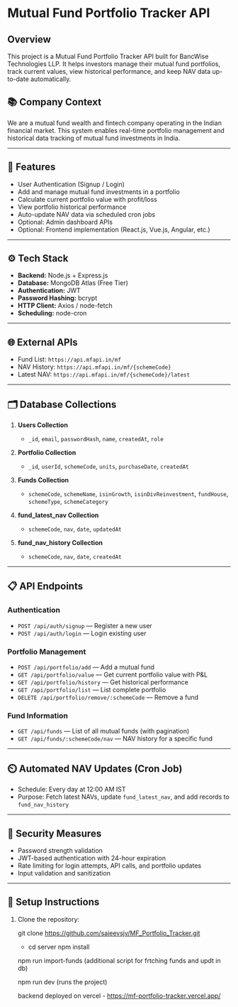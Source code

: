 # Mutual Fund Portfolio Tracker API

## Overview

This project is a Mutual Fund Portfolio Tracker API built for BancWise Technologies LLP. It helps investors manage their mutual fund portfolios, track current values, view historical performance, and keep NAV data up-to-date automatically.

## 📚 Company Context

We are a mutual fund wealth and fintech company operating in the Indian financial market. This system enables real-time portfolio management and historical data tracking of mutual fund investments in India.

---

## 🚀 Features

- User Authentication (Signup / Login)
- Add and manage mutual fund investments in a portfolio
- Calculate current portfolio value with profit/loss
- View portfolio historical performance
- Auto-update NAV data via scheduled cron jobs
- Optional: Admin dashboard APIs
- Optional: Frontend implementation (React.js, Vue.js, Angular, etc.)

---

## ⚙️ Tech Stack

- **Backend:** Node.js + Express.js  
- **Database:** MongoDB Atlas (Free Tier)  
- **Authentication:** JWT  
- **Password Hashing:** bcrypt  
- **HTTP Client:** Axios / node-fetch  
- **Scheduling:** node-cron  

---

## 🌐 External APIs

- Fund List: `https://api.mfapi.in/mf`  
- NAV History: `https://api.mfapi.in/mf/{schemeCode}`  
- Latest NAV: `https://api.mfapi.in/mf/{schemeCode}/latest`

---

## 🗂️ Database Collections

1. **Users Collection**  
   - `_id`, `email`, `passwordHash`, `name`, `createdAt`, `role`

2. **Portfolio Collection**  
   - `_id`, `userId`, `schemeCode`, `units`, `purchaseDate`, `createdAt`

3. **Funds Collection**  
   - `schemeCode`, `schemeName`, `isinGrowth`, `isinDivReinvestment`, `fundHouse`, `schemeType`, `schemeCategory`

4. **fund_latest_nav Collection**  
   - `schemeCode`, `nav`, `date`, `updatedAt`

5. **fund_nav_history Collection**  
   - `schemeCode`, `nav`, `date`, `createdAt`

---

## 📋 API Endpoints

### Authentication

- `POST /api/auth/signup` — Register a new user  
- `POST /api/auth/login` — Login existing user

### Portfolio Management

- `POST /api/portfolio/add` — Add a mutual fund  
- `GET /api/portfolio/value` — Get current portfolio value with P&L  
- `GET /api/portfolio/history` — Get historical performance  
- `GET /api/portfolio/list` — List complete portfolio  
- `DELETE /api/portfolio/remove/:schemeCode` — Remove a fund

### Fund Information

- `GET /api/funds` — List of all mutual funds (with pagination)  
- `GET /api/funds/:schemeCode/nav` — NAV history for a specific fund

---

## ⏲️ Automated NAV Updates (Cron Job)

- Schedule: Every day at 12:00 AM IST  
- Purpose: Fetch latest NAVs, update `fund_latest_nav`, and add records to `fund_nav_history`

---

## 🔐 Security Measures

- Password strength validation  
- JWT-based authentication with 24-hour expiration  
- Rate limiting for login attempts, API calls, and portfolio updates  
- Input validation and sanitization  

---



## 🚀 Setup Instructions

1. Clone the repository:
   
   git clone https://github.com/sajeevsjv/MF_Portfolio_Tracker.git

   - cd server
   npm install

   npm run import-funds (additional script for frtching funds and updt in db)
   
   npm run dev (runs the project)
   

   backend deployed on vercel - https://mf-portfolio-tracker.vercel.app/
   
